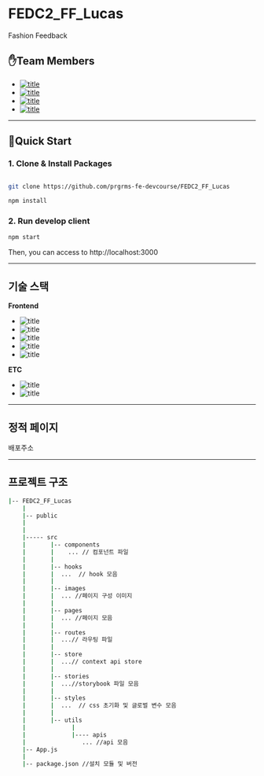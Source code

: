 # FEDC2_FF_Lucas

Fashion Feedback

## ✋Team Members

- [![title](https://img.shields.io/badge/DEVLOPER-김지은-123456)](https://github.com/jieun0411)
- [![title](https://img.shields.io/badge/DEVLOPER-나호석-123456)](https://github.com/HoseokNa)
- [![title](https://img.shields.io/badge/DEVLOPER-유창헌-123456)](https://github.com/dbckdgjs369)
- [![title](https://img.shields.io/badge/DEVLOPER-임재현-123456)](https://github.com/violet9503)

---

## 🧞Quick Start 

### 1. Clone & Install Packages

```bash

git clone https://github.com/prgrms-fe-devcourse/FEDC2_FF_Lucas

npm install

```

### 2. Run develop client

```bash
npm start
```
Then, you can access to http://localhost:3000

---

## 기술 스택

**Frontend**

- ![title](https://img.shields.io/badge/-react-61DAFB?&logo=react&logoColor=white)
- ![title](https://img.shields.io/badge/-storybook-CC6699?&logo=storybook&logoColor=white)
- ![title](https://img.shields.io/badge/-Webpack-7ac5f1?&logo=Webpack&logoColor=white)
- ![title](https://img.shields.io/badge/-Babel-eece4f?&logo=Babel&logoColor=white)
- ![title](https://img.shields.io/badge/-reactQuery-FD4154?&logo=reactQuery&logoColor=white)

**ETC**

- ![title](https://img.shields.io/badge/-Github-181717?&logo=Github&logoColor=white)
- ![title](https://img.shields.io/badge/-Slack-4A154B?&logo=Slack&logoColor=white)

---
## 정적 페이지 


배포주소


---

## 프로젝트 구조

```bash
|-- FEDC2_FF_Lucas
    |
    |-- public
    |   
    |   
    |----- src
    |       |-- components
    |       |    ... // 컴포넌트 파일
    |       |
    |       |-- hooks
    |       |  ...  // hook 모음
    |       |
    |       |-- images
    |       |  ... //페이지 구성 이미지
    |       |
    |       |-- pages
    |       |  ... //페이지 모음
    |       |
    |       |-- routes
    |       |  ...// 라우팅 파일 
    |       |
    |       |-- store
    |       |  ...// context api store
    |       |
    |       |-- stories
    |       |  ...//storybook 파일 모음
    |       |
    |       |-- styles
    |       |  ...  // css 초기화 및 글로벌 변수 모음
    |       | 
    |       |-- utils    
    |             |
    |             |---- apis
    |                ... //api 모음
    |-- App.js
    |
    |-- package.json //설치 모듈 및 버전
```
